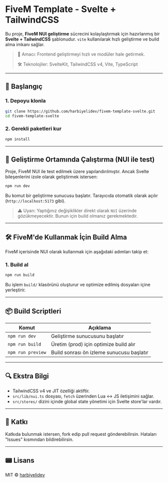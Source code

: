 # FiveM Template - Svelte + TailwindCSS

Bu proje, **FiveM NUI geliştirme** sücrecini kolaylaştırmak için hazırlanmış bir **Svelte + TailwindCSS** şablonudur. `vite` kullanılarak hızlı geliştirme ve build alma imkanı sağlar.

> 🌟 Amacı: Frontend geliştirmeyi hızlı ve modüler hale getirmek.
>
> 🛠️ Teknolojiler: SvelteKit, TailwindCSS v4, Vite, TypeScript

---

## 🚀 Başlangıç

### 1. Depoyu klonla

```bash
git clone https://github.com/harbiyelidev/fivem-template-svelte.git
cd fivem-template-svelte
```

### 2. Gerekli paketleri kur

```bash
npm install
```

---

## 🧪 Geliştirme Ortamında Çalıştırma (NUI ile test)

Proje, FiveM NUI ile test edilmek üzere yapılandırılmıştır. Ancak Svelte bileşenlerini izole olarak geliştirmek istersen:

```bash
npm run dev
```

Bu komut bir geliştirme sunucusu başlatır. Tarayıcıda otomatik olarak açılır (`http://localhost:5173` gibi).

> ⚠️ Uyarı: Yaptığınız değişiklikler direkt olarak `NUI` üzerinde gözükmeyecektir. Bunun için build olmanız gerekmektedir.

---

## 🛠️ FiveM'de Kullanmak İçin Build Alma

FiveM içerisinde NUI olarak kullanmak için aşağıdaki adımları takip et:

### 1. Build al

```bash
npm run build
```

Bu işlem `build/` klasörünü oluşturur ve optimize edilmiş dosyaları içine yerleştirir.

---

## 📦 Build Scriptleri

| Komut             | Açıklama                                  |
| ----------------- | ----------------------------------------- |
| `npm run dev`     | Geliştirme sunucusunu başlatır            |
| `npm run build`   | Üretim (prod) için optimize build alır    |
| `npm run preview` | Build sonrası ön izleme sunucusu başlatır |

---

## 🔍 Ekstra Bilgi

* TailwindCSS v4 ve JIT özelliği aktiftir.
* `src/lib/nui.ts` dosyası, `fetch` üzerinden Lua <-> JS iletişimini sağlar.
* `src/stores/` dizini içinde global state yönetimi için Svelte store'lar vardır.

---

## 🤝 Katkı

Katkıda bulunmak istersen, fork edip pull request gönderebilirsin. Hataları "Issues" kısmından bildirebilirsin.

---

## 📟 Lisans

MIT © [harbiyelidev](https://github.com/harbiyelidev)
